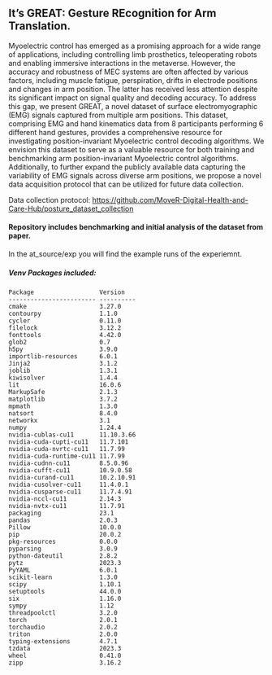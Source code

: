 ## It’s GREAT: Gesture REcognition for Arm Translation.

Myoelectric control has emerged as a promising approach for a wide range of applications, including controlling limb prosthetics, teleoperating robots and enabling immersive interactions in the metaverse. However, the accuracy and robustness of MEC systems are often affected by various factors, including muscle fatigue, perspiration, drifts in electrode positions and changes in arm position. The latter has received less attention despite its significant impact on signal quality and decoding accuracy. To address this gap, we present GREAT, a novel dataset of surface electromyographic (EMG) signals captured from multiple arm positions. This dataset, comprising EMG and hand kinematics data from 8 participants performing 6 different hand gestures, provides a comprehensive resource for investigating position-invariant Myoelectric control decoding algorithms. We envision this dataset to serve as a valuable resource for both training and benchmarking arm position-invariant Myoelectric control algorithms. Additionally, to further expand the publicly available data capturing the variability of EMG signals across diverse arm positions, we propose a novel data acquisition protocol that can be utilized for future data collection.


Data collection protocol: https://github.com/MoveR-Digital-Health-and-Care-Hub/posture_dataset_collection 

#### Repository includes benchmarking and initial analysis of the dataset from paper.
 In the at_source/exp you will find the example runs of the experiemnt. 


##### Venv Packages included:
    Package                  Version   
    ------------------------ ----------
    cmake                    3.27.0    
    contourpy                1.1.0     
    cycler                   0.11.0    
    filelock                 3.12.2    
    fonttools                4.42.0    
    glob2                    0.7       
    h5py                     3.9.0     
    importlib-resources      6.0.1     
    Jinja2                   3.1.2     
    joblib                   1.3.1     
    kiwisolver               1.4.4     
    lit                      16.0.6    
    MarkupSafe               2.1.3     
    matplotlib               3.7.2     
    mpmath                   1.3.0     
    natsort                  8.4.0     
    networkx                 3.1       
    numpy                    1.24.4    
    nvidia-cublas-cu11       11.10.3.66
    nvidia-cuda-cupti-cu11   11.7.101  
    nvidia-cuda-nvrtc-cu11   11.7.99   
    nvidia-cuda-runtime-cu11 11.7.99   
    nvidia-cudnn-cu11        8.5.0.96  
    nvidia-cufft-cu11        10.9.0.58 
    nvidia-curand-cu11       10.2.10.91
    nvidia-cusolver-cu11     11.4.0.1  
    nvidia-cusparse-cu11     11.7.4.91 
    nvidia-nccl-cu11         2.14.3    
    nvidia-nvtx-cu11         11.7.91   
    packaging                23.1      
    pandas                   2.0.3     
    Pillow                   10.0.0    
    pip                      20.0.2    
    pkg-resources            0.0.0     
    pyparsing                3.0.9     
    python-dateutil          2.8.2     
    pytz                     2023.3    
    PyYAML                   6.0.1     
    scikit-learn             1.3.0     
    scipy                    1.10.1    
    setuptools               44.0.0    
    six                      1.16.0    
    sympy                    1.12      
    threadpoolctl            3.2.0     
    torch                    2.0.1     
    torchaudio               2.0.2     
    triton                   2.0.0     
    typing-extensions        4.7.1     
    tzdata                   2023.3    
    wheel                    0.41.0    
    zipp                     3.16.2 
